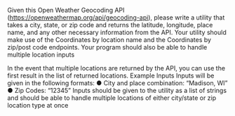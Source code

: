 Given this Open Weather Geocoding API (https://openweathermap.org/api/geocoding-api),
please write a utility that takes a city, state, or zip code and returns the latitude, longitude, place
name, and any other necessary information from the API. Your utility should make use of the
Coordinates by location name and the Coordinates by zip/post code endpoints. Your program
should also be able to handle multiple location inputs

In the event that multiple locations are returned by the API, you can use the first result in the list
of returned locations.
Example Inputs
Inputs will be given in the following formats:
● City and place combination: “Madison, WI”
● Zip Codes: “12345”
Inputs should be given to the utility as a list of strings and should be able to handle multiple
locations of either city/state or zip location type at once
